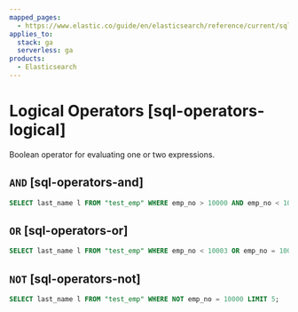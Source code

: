 ```yaml
---
mapped_pages:
  - https://www.elastic.co/guide/en/elasticsearch/reference/current/sql-operators-logical.html
applies_to:
  stack: ga
  serverless: ga
products:
  - Elasticsearch
---
```


# Logical Operators [sql-operators-logical]

Boolean operator for evaluating one or two expressions.

## `AND` [sql-operators-and]

```sql
SELECT last_name l FROM "test_emp" WHERE emp_no > 10000 AND emp_no < 10005 ORDER BY emp_no LIMIT 5;
```


## `OR` [sql-operators-or]

```sql
SELECT last_name l FROM "test_emp" WHERE emp_no < 10003 OR emp_no = 10005 ORDER BY emp_no LIMIT 5;
```


## `NOT` [sql-operators-not]

```sql
SELECT last_name l FROM "test_emp" WHERE NOT emp_no = 10000 LIMIT 5;
```


